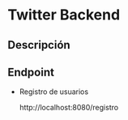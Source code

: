 # Twitter Backend

## Descripción

## Endpoint

- Registro de usuarios

  http://localhost:8080/registro
